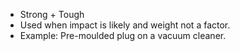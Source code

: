  - Strong + Tough
 - Used when impact is likely and weight not a factor.
 - Example: Pre-moulded plug on a vacuum cleaner.